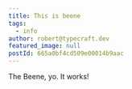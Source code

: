 ```yaml
---
title: This is beene
tags:
  - info
author: robert@typecraft.dev
featured_image: null
postId: 665a0bf4cd509e00014b9aac
---
```


The Beene, yo.
It works!

